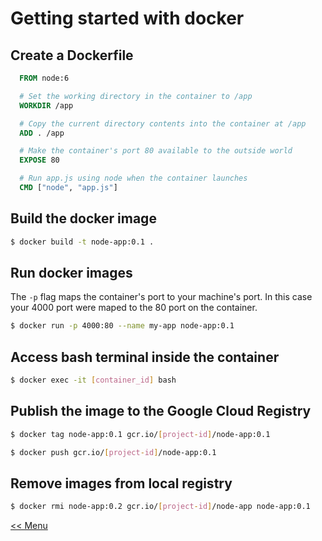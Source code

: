 # Getting started with docker

## Create a Dockerfile

```Dockerfile
  FROM node:6

  # Set the working directory in the container to /app
  WORKDIR /app

  # Copy the current directory contents into the container at /app
  ADD . /app

  # Make the container's port 80 available to the outside world
  EXPOSE 80

  # Run app.js using node when the container launches
  CMD ["node", "app.js"]
```

## Build the docker image

```sh 
$ docker build -t node-app:0.1 .
```

## Run docker images

The `-p` flag maps the container's port to your machine's port. In this case your 4000 port were maped to the 80 port on the container.

```sh 
$ docker run -p 4000:80 --name my-app node-app:0.1
```

## Access bash terminal inside the container

```sh
$ docker exec -it [container_id] bash
```

## Publish the image to the Google Cloud Registry

```sh
$ docker tag node-app:0.1 gcr.io/[project-id]/node-app:0.1

$ docker push gcr.io/[project-id]/node-app:0.1
```

## Remove images from local registry

```sh
$ docker rmi node-app:0.2 gcr.io/[project-id]/node-app node-app:0.1
```


[<< Menu](../README.md)